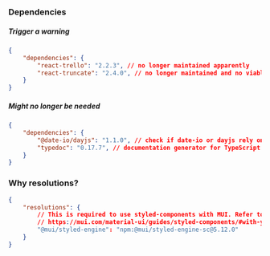 ### Dependencies

##### Trigger a warning
```json
{
	"dependencies": {
		"react-trello": "2.2.3", // no longer maintained apparently
		"react-truncate": "2.4.0", // no longer maintained and no viable alternative libraries
	}
}
```

##### Might no longer be needed
```json
{
	"dependencies": {
		"@date-io/dayjs": "1.1.0", // check if date-io or dayjs rely on this
		"typedoc": "0.17.7", // documentation generator for TypeScript projects, but doesn't seem to be used
	}
}
```

### Why resolutions?
```json
{
	"resolutions": {
		// This is required to use styled-components with MUI. Refer to this link
		// https://mui.com/material-ui/guides/styled-components/#with-yarn
		"@mui/styled-engine": "npm:@mui/styled-engine-sc@5.12.0"
	}
}
```
